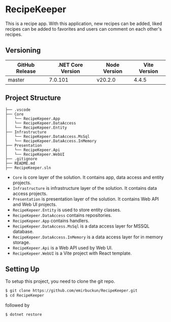 # RecipeKeeper

This is a recipe app. With this application, new recipes can be added, 
liked recipes can be added to favorites and users can comment on each other's recipes.

## Versioning
| GitHub Release | .NET Core Version | Node Version | Vite Version |
|----------------|-------------------|--------------|--------------|
| master | 7.0.101 | v20.2.0 | 4.4.5 |

## Project Structure
```
├── .vscode
├── Core
│   └── RecipeKepeer.App
│   └── RecipeKepeer.DataAccess
│   └── RecipeKepeer.Entity
├── Infrastructure
│   └── RecipeKepeer.DataAccess.MsSql
│   └── RecipeKepeer.DataAccess.InMemory
├── Presentation
│   └── RecipeKepeer.Api
│   └── RecipeKepeer.WebUI
├── .gitignore
├── README.md
├── RecipeKeeper.sln
```

- `Core` is core layer of the solution. It contains app, data access and entity projects.
- `Infrastructure` is infrastructure layer of the solution. It contains data access projects.
- `Presentation` is presentation layer of the solution. It contains Web API and Web UI projects.
- `RecipeKepeer.Entity` is used to store entity classes.
- `RecipeKepeer.DataAccess` contains repositories.
- `RecipeKepeer.App` contains handlers.
- `RecipeKepeer.DataAccess.MsSql` is a data access layer for MSSQL database.
- `RecipeKepeer.DataAccess.InMemory` is a data access layer for in memory storage.
- `RecipeKepeer.Api` is a Web API used by Web UI.
- `RecipeKepeer.WebUI` is a Vite project with React template.

## Setting Up

To setup this project, you need to clone the git repo.

```sh
$ git clone https://github.com/emirbuckun/RecipeKeeper.git
$ cd RecipeKeeper
```

followed by

```sh
$ dotnet restore
```
